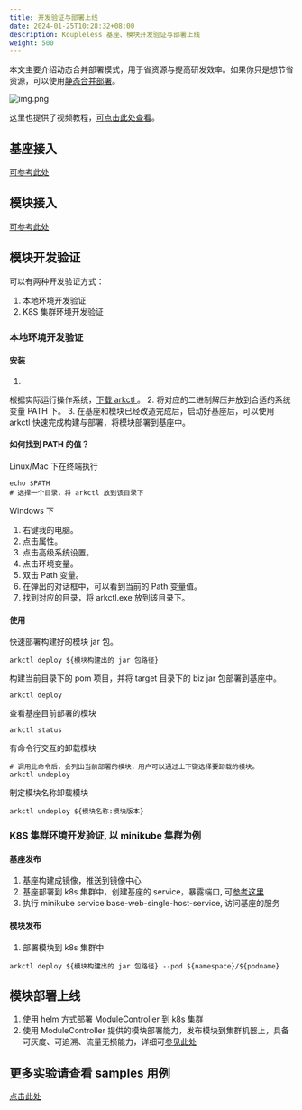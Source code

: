 ```yaml
---
title: 开发验证与部署上线
date: 2024-01-25T10:28:32+08:00
description: Koupleless 基座、模块开发验证与部署上线
weight: 500
---
```


本文主要介绍动态合并部署模式，用于省资源与提高研发效率。如果你只是想节省资源，可以使用[静态合并部署](/docs/tutorials/module-development/static-merge-deployment/)。

![img.png](/img/build_and_deploy.png)

这里也提供了视频教程，[可点击此处查看](/docs/video-training/)。

## 基座接入

[可参考此处](/docs/tutorials/base-create/springboot-and-sofaboot)

## 模块接入

[可参考此处](/docs/tutorials/module-create/springboot-and-sofaboot)

## 模块开发验证

可以有两种开发验证方式：

1. 本地环境开发验证
2. K8S 集群环境开发验证

### 本地环境开发验证

#### 安装

1.
根据实际运行操作系统，[下载 arkctl ](https://github.com/koupleless/koupleless/releases/tag/arkctl-release-0.1.1)。
2. 将对应的二进制解压并放到合适的系统变量 PATH 下。
3. 在基座和模块已经改造完成后，启动好基座后，可以使用 arkctl 快速完成构建与部署，将模块部署到基座中。
   <br/>

#### 如何找到 PATH 的值？

Linux/Mac 下在终端执行

```shell
echo $PATH
# 选择一个目录，将 arkctl 放到该目录下
```

Windows 下

1. 右键我的电脑。
2. 点击属性。
3. 点击高级系统设置。
4. 点击环境变量。
5. 双击 Path 变量。
6. 在弹出的对话框中，可以看到当前的 Path 变量值。
7. 找到对应的目录，将 arkctl.exe 放到该目录下。

#### 使用

快速部署构建好的模块 jar 包。

```shell
arkctl deploy ${模块构建出的 jar 包路径}
```

构建当前目录下的 pom 项目，并将 target 目录下的 biz jar 包部署到基座中。

```shell
arkctl deploy 
```

查看基座目前部署的模块

```shell
arkctl status
```

有命令行交互的卸载模块

```shell
# 调用此命令后，会列出当前部署的模块，用户可以通过上下键选择要卸载的模块。
arkctl undeploy 
```

制定模块名称卸载模块

```shell
arkctl undeploy ${模块名称:模块版本}
```

### K8S 集群环境开发验证, 以 minikube 集群为例

#### 基座发布

1. 基座构建成镜像，推送到镜像中心
2. 基座部署到 k8s 集群中，创建基座的 service，暴露端口,
   可[参考这里](https://github.com/koupleless/koupleless/blob/master/module-controller/config/samples/dynamic-stock-service.yaml)
3. 执行 minikube service base-web-single-host-service, 访问基座的服务

#### 模块发布

1. 部署模块到 k8s 集群中

```shell
arkctl deploy ${模块构建出的 jar 包路径} --pod ${namespace}/${podname}
```

## 模块部署上线

1. 使用 helm 方式部署 ModuleController 到 k8s 集群
2. 使用 ModuleController
   提供的模块部署能力，发布模块到集群机器上，具备可灰度、可追溯、流量无损能力，详细可[参见此处](/docs/tutorials/module-operation/module-online-and-offline/)

## 更多实验请查看 samples 用例

[点击此处](https://github.com/koupleless/koupleless/tree/master/samples)
